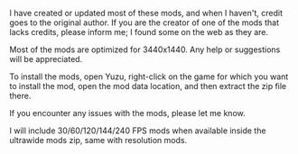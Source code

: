 I have created or updated most of these mods, and when I haven't, credit goes to the original author. If you are the creator of one of the mods that lacks credits, please inform me; I found some on the web as they are.

Most of the mods are optimized for 3440x1440. Any help or suggestions will be appreciated.

To install the mods, open Yuzu, right-click on the game for which you want to install the mod, open the mod data location, and then extract the zip file there.

If you encounter any issues with the mods, please let me know.

I will include 30/60/120/144/240 FPS mods when available inside the ultrawide mods zip, same with resolution mods.